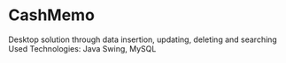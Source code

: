 # CashMemo
Desktop solution through data insertion, updating, deleting and searching
Used Technologies: Java Swing, MySQL
